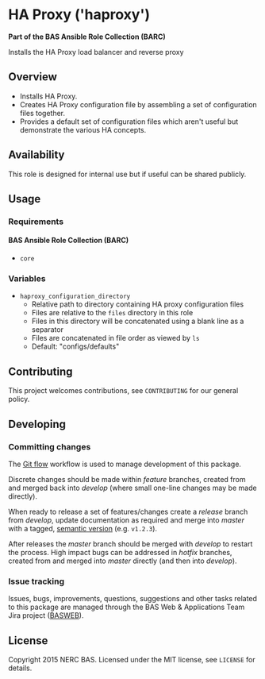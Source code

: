 # HA Proxy ('haproxy')

**Part of the BAS Ansible Role Collection (BARC)**

Installs the HA Proxy load balancer and reverse proxy

## Overview

* Installs HA Proxy.
* Creates HA Proxy configuration file by assembling a set of configuration files together.
* Provides a default set of configuration files which aren't useful but demonstrate the various HA concepts.
 
## Availability

This role is designed for internal use but if useful can be shared publicly.

## Usage

### Requirements

#### BAS Ansible Role Collection (BARC)

* `core`

### Variables

* `haproxy_configuration_directory`
    * Relative path to directory containing HA proxy configuration files
    * Files are relative to the `files` directory in this role
    * Files in this directory will be concatenated using a blank line as a separator
    * Files are concatenated in file order as viewed by `ls`
    * Default: "configs/defaults"

## Contributing

This project welcomes contributions, see `CONTRIBUTING` for our general policy.

## Developing

### Committing changes

The [Git flow](https://www.atlassian.com/git/tutorials/comparing-workflows/gitflow-workflow) workflow is used to manage development of this package.

Discrete changes should be made within *feature* branches, created from and merged back into *develop* (where small one-line changes may be made directly).

When ready to release a set of features/changes create a *release* branch from *develop*, update documentation as required and merge into *master* with a tagged, [semantic version](http://semver.org/) (e.g. `v1.2.3`).

After releases the *master* branch should be merged with *develop* to restart the process. High impact bugs can be addressed in *hotfix* branches, created from and merged into *master* directly (and then into *develop*).

### Issue tracking

Issues, bugs, improvements, questions, suggestions and other tasks related to this package are managed through the BAS Web & Applications Team Jira project ([BASWEB](https://jira.ceh.ac.uk/browse/BASWEB)).

## License

Copyright 2015 NERC BAS. Licensed under the MIT license, see `LICENSE` for details.
